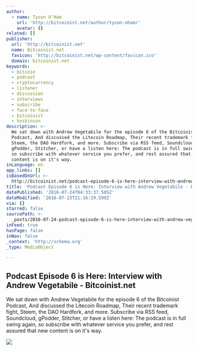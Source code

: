 ```yaml
---
author:
  - name: Tyson O'Ham
    url: 'http://bitcoinist.net/author/tyson-oham/'
    avatar: {}
related: []
publisher:
  url: 'http://bitcoinist.net'
  name: Bitcoinist.net
  favicon: 'http://bitcoinist.net/wp-content/favicon.ico'
  domain: bitcoinist.net
keywords:
  - bitcoin
  - podcast
  - cryptocurrency
  - listener
  - discussion
  - interviews
  - subscribe
  - face-to-face
  - bitcoinist
  - hoskinson
description: >-
  We sat down with Andrew Vegetabile for the episode 6 of the Bitcoinist
  Podcast, And discussed the Litecoin Roadmap, Their recent trademark fight,
  Steem, the DAO Hardfork, and more. Subscribe via RSS feed, Soundcloud,
  gPodder, Stitcher, or have a listen here: The podcast is in full swing again,
  so subscribe with whatever service you prefer, and rest assured that new
  content is on it's way.
inLanguage: en
app_links: []
isBasedOnUrl: >-
  http://bitcoinist.net/podcast-episode-6-is-here-interview-with-andrew-vegetabile/
title: 'Podcast Episode 6 is Here: Interview with Andrew Vegetabile - Bitcoinist.net'
datePublished: '2016-07-24T04:33:37.505Z'
dateModified: '2016-07-23T21:16:19.599Z'
via: {}
starred: false
sourcePath: >-
  _posts/2016-07-24-podcast-episode-6-is-here-interview-with-andrew-vegetabile.md
inFeed: true
hasPage: false
inNav: false
_context: 'http://schema.org'
_type: MediaObject

---
```

<article style=""><h1>Podcast Episode 6 is Here: Interview with Andrew Vegetabile - Bitcoinist.net</h1><p>We sat down with Andrew Vegetabile for the episode 6 of the Bitcoinist Podcast, And discussed the Litecoin Roadmap, Their recent trademark fight, Steem, the DAO Hardfork, and more. Subscribe via RSS feed, Soundcloud, gPodder, Stitcher, or have a listen here: The podcast is in full swing again, so subscribe with whatever service you prefer, and rest assured that new content is on it's way.</p><img src="http://bitcoinist.net/wp-content/uploads/2016/07/podcast-splash.png" /></article>